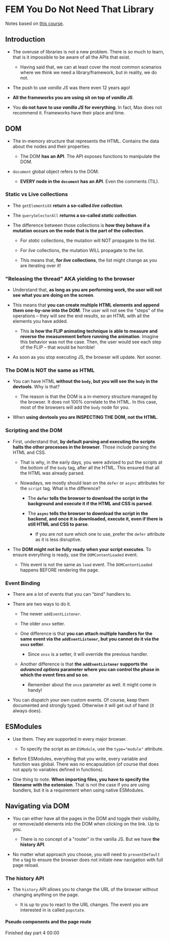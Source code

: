 # FEM You Do Not Need That Library

Notes based on [this course](https://frontendmasters.com/workshops/pure-javascript/).

## Introduction

- The overuse of libraries is not a new problem. There is so much to learn, that is it impossible to be aware of all the APIs that exist.

  - Having said that, we can at least cover the most common scenarios where we think we need a library/framework, but in reality, we do not.

- The push to use _vanilla JS_ was there even 12 years ago!

- **All the frameworks you are using sit on top of _vanilla JS_**.

- You **do not have to use _vanilla JS_ for everything**. In fact, Max does not recommend it. Frameworks have their place and time.

## DOM

- The in-memory structure that represents the HTML. Contains the data about the nodes and their properties.

  - The DOM **has an API**. The API exposes functions to manipulate the DOM.

- `document` global object refers to the DOM.

  - **EVERY node in the `document` has an API**. Even the comments (TIL).

### Static vs Live collections

- The `getElementsXX` **return a so-called _live collection_**.

- The `querySelectorAll` **returns a so-called _static collection_**.

- The difference between those collections is **how they behave if a mutation occurs on the node that is the part of the collection**.

  - For _static_ collections, the mutation will NOT propagate to the list.

  - For _live_ collections, the mutation WILL propagate to the list.

  - This means that, **for _live_ collections**, the list might change as you are iterating over it!

### "Releasing the thread" AKA yielding to the browser

- Understand that, **as long as you are performing work, the user will not see what you are doing on the screen**.

- This means that **you can create multiple HTML elements and append them one-by-one into the DOM**. The user will not see the "steps" of the operations – they will see the end results, so an HTML with all the elements you have added.

  - This **is how the FLIP animating technique is able to measure and reverse the measurement before running the animation**. Imagine this behavior was not the case. Then, the user would see each step of the FLIP – that would be horrible!

- As soon as you stop executing JS, the browser will update. Not sooner.

### The DOM is NOT the same as HTML

- You can have HTML **without the `body`, but you will see the `body` in the devtools**. Why is that?

  - The reason is that the DOM is a in-memory structure managed by the browser. It does not 100% correlate to the HTML. In this case, most of the browsers will add the `body` node for you.

- When **using devtools you are INSPECTING THE DOM, not the HTML**.

### Scripting and the DOM

- First, understand that, **by default parsing and executing the scripts halts the other processes in the browser**. Those include parsing the HTML and CSS.

  - That is why, in the early days, you were advised to put the scripts at the bottom of the `body` tag, after all the HTML. This ensured that all the HTML was already parsed.

  - Nowadays, we mostly should lean on the `defer` or `async` attributes for the `script` tag. What is the difference?

    - The **`defer` tells the browser to download the script in the background and execute it if the HTML and CSS is parsed**.

    - The **`async` tells the browser to download the script in the backend, and once it is downloaded, execute it, even if there is still HTML and CSS to parse**.

      - If you are not sure which one to use, prefer the `defer` attribute as it is less disruptive.

- The **DOM might not be fully ready when your script executes**. To ensure everything is ready, use the `DOMContentLoaded` event.

  - This event is not the same as `load` event. The `DOMContentLoaded` happens BEFORE rendering the page.

### Event Binding

- There are a lot of events that you can "bind" handlers to.

- There are two ways to do it.

  - The newer `addEventListener`.

  - The older `onxx` setter.

  - One difference is that **you can attach multiple handlers for the same event via the `addEventListener`, but you cannot do it via the `onxx` setter**.

    - Since `onxx` is a setter, it will override the previous handler.

  - Another difference is that **the `addEventListener` supports the _advanced options_ parameter where you can control the phase in which the event fires and so on**.

    - Remember about the `once` parameter as well. It might come in handy!

- You can dispatch your own custom events. Of course, keep them documented and strongly typed. Otherwise it will get out of hand (it always does).

## ESModules

- Use them. They are supported in every major browser.

  - To specify the script as an `ESModule`, use the `type="module"` attribute.

- Before ESModules, everything that you write, every variable and function was global. There was no encapsulation (of course that does not apply to variables defined in functions).

- One thing to note. **When importing files, you have to specify the filename with the extension**. That is not the case if you are using bundlers, but it is a requirement when using native ESModules.

## Navigating via DOM

- You can either have all the pages in the DOM and toggle their visibility, or remove/add elements into the DOM when clicking on the link. Up to you.

  - There is no concept of a "router" in the vanilla JS. But we have **the history API**.

- No matter what approach you choose, you will need to `preventDefault` the `a` tag to ensure the browser does not initiate new navigation with full page reload.

### The history API

- The `history` API allows you to change the URL of the browser without changing anything on the page.

  - It is up to you to react to the URL changes. The event you are interested in is called `popstate`.

#### Pseudo components and the page route

Finished day part 4 00:00
